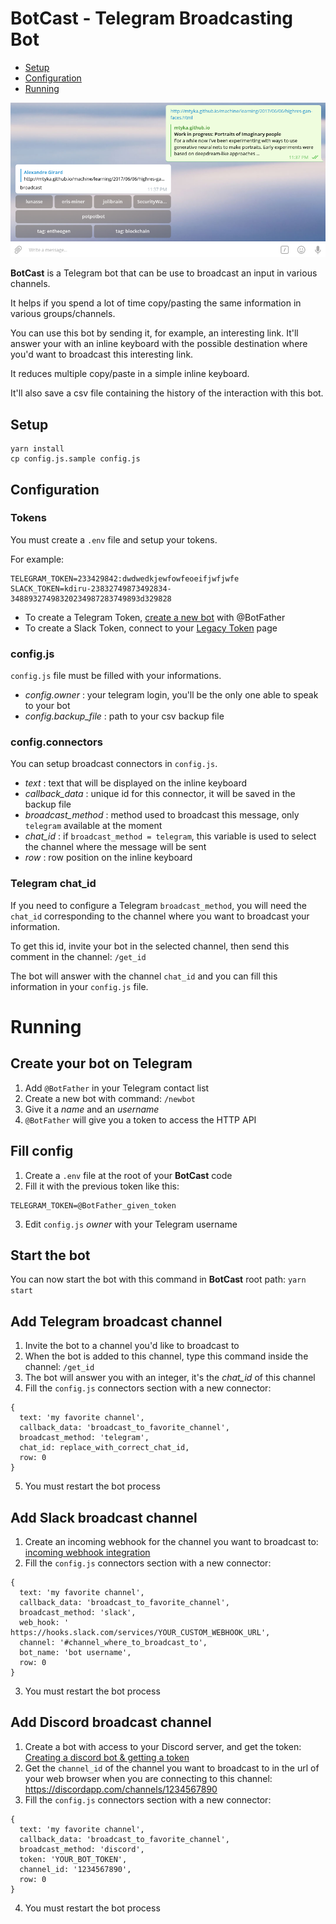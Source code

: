 # BotCast - Telegram Broadcasting Bot

* [Setup](#setup)
* [Configuration](#configuration)
* [Running](#running)

 ![Screenshot](screenshot.png)

**BotCast** is a Telegram bot that can be use to broadcast an input in various channels.

It helps if you spend a lot of time copy/pasting the same information in various groups/channels.

You can use this bot by sending it, for example, an interesting link. It'll answer your with an inline keyboard with the possible destination where you'd want to broadcast this interesting link.

It reduces multiple copy/paste in a simple inline keyboard.

It'll also save a csv file containing the history of the interaction with this bot.


## Setup

```
yarn install
cp config.js.sample config.js
```

## Configuration

### Tokens

You must create a `.env` file and setup your tokens.

For example:

```
TELEGRAM_TOKEN=233429842:dwdwedkjewfowfeoeifjwfjwfe
SLACK_TOKEN=kdiru-23832749873492834-34889327498320234987283749893d329828
```

* To create a Telegram Token, [create a new bot](https://core.telegram.org/bots#6-botfather) with @BotFather
* To create a Slack Token, connect to your [Legacy Token](https://api.slack.com/custom-integrations/legacy-tokens) page

### config.js

`config.js` file must be filled with your informations.

* *config.owner* : your telegram login, you'll be the only one able to speak to your bot
* *config.backup_file* : path to your csv backup file

### config.connectors

You can setup broadcast connectors in `config.js`.

* *text* : text that will be displayed on the inline keyboard
* *callback_data* : unique id for this connector, it will be saved in the backup file
* *broadcast_method* : method used to broadcast this message, only `telegram` available at the moment
* *chat_id* : if `broadcast_method = telegram`, this variable is used to select the channel where the message will be sent
* *row* : row position on the inline keyboard

### Telegram chat_id

If you need to configure a Telegram `broadcast_method`, you will need the `chat_id` corresponding to the channel where you want to broadcast your information.

To get this id, invite your bot in the selected channel, then send this comment in the channel: `/get_id`

The bot will answer with the channel `chat_id` and you can fill this information in your `config.js` file.

# Running

## Create your bot on Telegram

1. Add `@BotFather` in your Telegram contact list
2. Create a new bot with command: `/newbot`
3. Give it a *name* and an *username*
4. `@BotFather` will give you a token to access the HTTP API

## Fill config

1. Create a `.env` file at the root of your **BotCast** code
2. Fill it with the previous token like this:

```
TELEGRAM_TOKEN=@BotFather_given_token
```

3. Edit `config.js` *owner* with your Telegram username

## Start the bot

You can now start the bot with this command in **BotCast** root path: `yarn start`

## Add Telegram broadcast channel

1. Invite the bot to a channel you'd like to broadcast to
2. When the bot is added to this channel, type this command inside the channel: `/get_id`
3. The bot will answer you with an integer, it's the *chat_id* of this channel
4. Fill the `config.js` connectors section with a new connector:

```
{
  text: 'my favorite channel',
  callback_data: 'broadcast_to_favorite_channel',
  broadcast_method: 'telegram',
  chat_id: replace_with_correct_chat_id,
  row: 0
}
```

5. You must restart the bot process

## Add Slack broadcast channel

1. Create an incoming webhook for the channel you want to broadcast to: [incoming webhook integration](https://my.slack.com/services/new/incoming-webhook/)
2. Fill the `config.js` connectors section with a new connector:

```
{
  text: 'my favorite channel',
  callback_data: 'broadcast_to_favorite_channel',
  broadcast_method: 'slack',
  web_hook: ' https://hooks.slack.com/services/YOUR_CUSTOM_WEBHOOK_URL',
  channel: '#channel_where_to_broadcast_to',
  bot_name: 'bot username',
  row: 0
}
```

3. You must restart the bot process

## Add Discord broadcast channel

1. Create a bot with access to your Discord server, and get the token: [Creating a discord bot & getting a token](https://github.com/reactiflux/discord-irc/wiki/Creating-a-discord-bot-&-getting-a-token)
2. Get the `channel_id` of the channel you want to broadcast to in the url of your web browser when you are connecting to this channel: https://discordapp.com/channels/1234567890
3. Fill the `config.js` connectors section with a new connector:

```
{
  text: 'my favorite channel',
  callback_data: 'broadcast_to_favorite_channel',
  broadcast_method: 'discord',
  token: 'YOUR_BOT_TOKEN',
  channel_id: '1234567890',
  row: 0
}
```

4. You must restart the bot process
